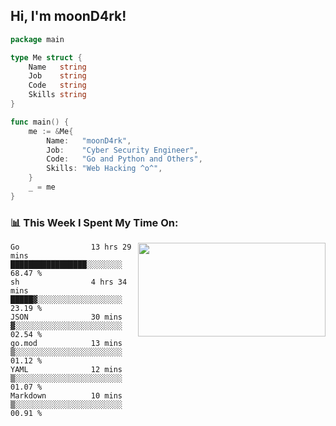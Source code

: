 <h2> Hi, I'm moonD4rk!</h2>

```go
package main

type Me struct {
	Name   string
	Job    string
	Code   string
	Skills string
}

func main() {
	me := &Me{
		Name:   "moonD4rk",
		Job:    "Cyber Security Engineer",
		Code:   "Go and Python and Others",
		Skills: "Web Hacking ^o^",
	}
	_ = me
}
```

<h3>📊 This Week I Spent My Time On:</h3>
<img align='right' src="https://github-readme-stats.vercel.app/api?username=moond4rk&show_icons=true&theme=radical", width="300" height="150">

<!--START_SECTION:waka-->

```text
Go                13 hrs 29 mins  █████████████████░░░░░░░░   68.47 %
sh                4 hrs 34 mins   █████▓░░░░░░░░░░░░░░░░░░░   23.19 %
JSON              30 mins         ▓░░░░░░░░░░░░░░░░░░░░░░░░   02.54 %
go.mod            13 mins         ▒░░░░░░░░░░░░░░░░░░░░░░░░   01.12 %
YAML              12 mins         ▒░░░░░░░░░░░░░░░░░░░░░░░░   01.07 %
Markdown          10 mins         ▒░░░░░░░░░░░░░░░░░░░░░░░░   00.91 %
```

<!--END_SECTION:waka-->

